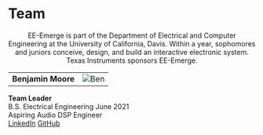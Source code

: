 # Team
<div markdown="1">
<p align="center">
  EE-Emerge is part of the Department of Electrical and Computer Engineering at the University of California, Davis. Within a year, sophomores and juniors conceive, design, and build an interactive electronic system. Texas Instruments sponsors EE-Emerge.
</p>
</div>

| | |
| :---------------------------------------------------: | :----------------------------------------------------------------------------------------: |
|**Benjamin Moore**<br/> | ![Ben](https://github.com/neilkatahira/EE-Emerge-2020-Loopmaster/blob/master/pictures/Ben.png?raw=true) |
**Team Leader** <br/>
B.S. Electrical Engineering June 2021 <br/>
Aspiring Audio DSP Engineer <br/>
[LinkedIn](https://linkedIn.com/in/brmoore21)  [GitHub](https://github.com/mooreben34)
